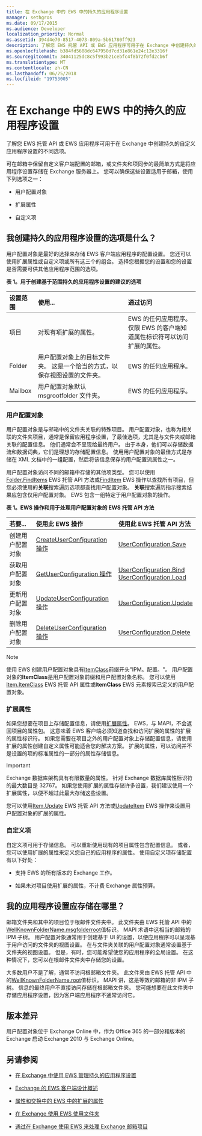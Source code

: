 ```yaml
---
title: 在 Exchange 中的 EWS 中的持久的应用程序设置
manager: sethgros
ms.date: 09/17/2015
ms.audience: Developer
localization_priority: Normal
ms.assetid: 394d4e70-8517-4073-809a-5b61780ff923
description: 了解您 EWS 托管 API 或 EWS 应用程序可用于在 Exchange 中创建持久的自定义应用程序设置的不同选项。
ms.openlocfilehash: b384fd5608dc647950d7cd31e861e24c12e3316f
ms.sourcegitcommit: 34041125dc8c5f993b21cebfc4f8b72f0fd2cb6f
ms.translationtype: MT
ms.contentlocale: zh-CN
ms.lasthandoff: 06/25/2018
ms.locfileid: "19753005"
---
```

# <a name="persistent-application-settings-in-ews-in-exchange"></a>在 Exchange 中的 EWS 中的持久的应用程序设置

了解您 EWS 托管 API 或 EWS 应用程序可用于在 Exchange 中创建持久的自定义应用程序设置的不同选项。
  

  
可在邮箱中保留自定义客户端配置的邮箱，或文件夹和项同步的最简单方式是将应用程序设置存储在 Exchange 服务器上。 您可以确保这些设置适用于邮箱，使用下列选项之一： 
  
- 用户配置对象
    
- 扩展属性
    
- 自定义项
    
## <a name="what-are-my-options-for-creating-persistent-application-settings"></a>我创建持久的应用程序设置的选项是什么？
<a name="Options"> </a>

用户配置对象是最好的选择来存储 EWS 客户端应用程序的配置设置。 您还可以使用扩展属性或自定义项或所有这三个的组合。 选择您根据您的设置和您的设置是否需要可供其他应用程序范围的选项。
  
**表 1。用于创建基于范围持久的应用程序设置的建议的选项**

|**设置范围**|**使用...**|**通过访问**|
|:-----|:-----|:-----|
|项目  <br/> |对现有项扩展的属性。  <br/> |EWS 的任何应用程序。 仅限 EWS 的客户端知道属性标识符可以访问扩展的属性。  <br/> |
|Folder  <br/> |用户配置对象上的目标文件夹。 这是一个恰当的方式，以保存视图设置的文件夹。  <br/> |EWS 的任何应用程序。  <br/> |
|Mailbox  <br/> |用户配置对象默认 msgrootfolder 文件夹。  <br/> |EWS 的任何应用程序。  <br/> |
   
### <a name="user-configuration-objects"></a>用户配置对象
<a name="UserConfig"> </a>

用户配置对象是与邮箱中的文件夹关联的特殊项目。 用户配置对象，也称为相关联的文件夹项目，通常是保留应用程序设置，了最佳选项，尤其是与文件夹或邮箱关联的配置信息。 他们通常会不呈现给最终用户。 由于本身，他们可以存储数据流和数据词典，它们是理想的存储配置信息。 使用用户配置对象的最佳方式是存储在 XML 文档中的一组配置，然后将该信息保存的用户配置流属性之一。
  
用户配置对象访问不同的邮箱中存储的其他项类型。 您可以使用[Folder.FindItems](http://msdn.microsoft.com/en-us/library/microsoft.exchange.webservices.data.exchangeservice.finditems%28v=EXCHG.80%29.aspx) EWS 托管 API 方法或[FindItem](http://msdn.microsoft.com/library/ebad6aae-16e7-44de-ae63-a95b24539729%28Office.15%29.aspx) EWS 操作以查找所有项目，但您必须使用的**关联**搜索遍历选项都查找用户配置对象。 **关联**搜索遍历指示搜索结果应包含仅用户配置对象。 EWS 包含一组特定于用户配置对象的操作。 
  
**表 1。EWS 操作和用于处理用户配置对象的 EWS 托管 API 方法**

|**若要...**|**使用此 EWS 操作**|**使用此 EWS 托管 API 方法**|
|:-----|:-----|:-----|
|创建用户配置对象  <br/> |[CreateUserConfiguration 操作](http://msdn.microsoft.com/library/eb5b8ab6-9743-481c-aac9-f9aa889bd353%28Office.15%29.aspx) <br/> |[UserConfiguration.Save](http://msdn.microsoft.com/en-us/library/microsoft.exchange.webservices.data.userconfiguration.save%28v=exchg.80%29.aspx) <br/> |
|获取用户配置对象  <br/> |[GetUserConfiguration 操作](http://msdn.microsoft.com/library/71d50e3c-92bd-435f-8118-b28bb85f8138%28Office.15%29.aspx) <br/> |[UserConfiguration.Bind](http://msdn.microsoft.com/en-us/library/microsoft.exchange.webservices.data.userconfiguration.bind%28v=exchg.80%29.aspx) <br/> [UserConfiguration.Load](http://msdn.microsoft.com/en-us/library/microsoft.exchange.webservices.data.userconfiguration.load%28v=exchg.80%29.aspx) <br/> |
|更新用户配置对象  <br/> |[UpdateUserConfiguration 操作](http://msdn.microsoft.com/library/eda73b62-6a3a-43ae-8fd9-f30892811f27%28Office.15%29.aspx) <br/> |[UserConfiguration.Update](http://msdn.microsoft.com/en-us/library/microsoft.exchange.webservices.data.userconfiguration.bind%28v=exchg.80%29.aspx) <br/> |
|删除用户配置对象  <br/> |[DeleteUserConfiguration 操作](http://msdn.microsoft.com/library/93e44690-be2d-4fdb-96a8-4ded3c193aed%28Office.15%29.aspx) <br/> |[UserConfiguration.Delete](http://msdn.microsoft.com/en-us/library/microsoft.exchange.webservices.data.userconfiguration.delete%28v=exchg.80%29.aspx) <br/> |
   
> [!NOTE]
> 使用 EWS 创建用户配置对象具有[ItemClass](http://msdn.microsoft.com/library/56020078-50b4-4880-894a-a9f234033cfb%28Office.15%29.aspx)前缀开头"IPM。配置。"。 用户配置对象的**ItemClass**是用户配置对象前缀和用户配置对象名称。 您可以使用[Item.ItemClass](http://msdn.microsoft.com/en-us/library/microsoft.exchange.webservices.data.userconfiguration.delete%28v=exchg.80%29.aspx) EWS 托管 API 属性或**ItemClass** EWS 元素搜索已定义的用户配置对象。 
  
### <a name="extended-properties"></a>扩展属性
<a name="ExtendedProperties"> </a>

如果您想要在项目上存储配置信息，请使用[扩展属性](properties-and-extended-properties-in-ews-in-exchange.md)。 EWS，与 MAPI，不会返回项目的属性包。 这意味着 EWS 客户端必须知道查找和访问扩展的属性的扩展的属性标识符。 如果您需要在项目之外的用户配置对象上存储配置信息，请使用扩展的属性创建自定义属性可能适合您的解决方案。 扩展的属性，可以访问并不是设置的项的标准属性的一部分的属性存储信息。 
  
> [!IMPORTANT]
> Exchange 数据库架构具有有限数量的属性。 针对 Exchange 数据库属性标识符的最大数目是 32767。 如果您使用扩展的属性存储许多设置，我们建议使用一个扩展属性，以便不超过此最大存储这些设置。 
  
您可以使用[Item.Update](http://msdn.microsoft.com/en-us/library/microsoft.exchange.webservices.data.item.update%28v=EXCHG.80%29.aspx) EWS 托管 API 方法或[UpdateItem](http://msdn.microsoft.com/library/5d027523-e0bc-4da2-b60b-0cb9fc1fdfe4%28Office.15%29.aspx) EWS 操作来设置用户配置对象的扩展的属性。 
  
### <a name="custom-items"></a>自定义项
<a name="CustomItems"> </a>

自定义项可用于存储信息。 可以重新使用现有的项目属性包含配置信息。 或者，您可以使用扩展的属性来定义您自己的应用程序的属性。 使用自定义项存储配置有以下好处： 
  
- 支持 EWS 的所有版本的 Exchange 工作。
    
- 如果未对项目使用扩展的属性，不计费 Exchange 属性预算。
    
## <a name="where-should-i-store-my-application-settings"></a>我的应用程序设置应存储在哪里？
<a name="ApplicationSettingsLocation"> </a>

邮箱文件夹和其中的项目位于根邮件文件夹中。 此文件夹由 EWS 托管 API 中的[WellKnownFolderName.msgfolderroot](http://msdn.microsoft.com/en-us/library/office/microsoft.exchange.webservices.data.wellknownfoldername%28v=exchg.80%29.aspx)值标识。 MAPI 术语中这相当的邮箱的 IPM 子树。 用户配置对象通常用于创建基于 UI 的设置，以便应用程序可以呈现基于用户访问的文件夹的视图设置。 在与文件夹关联的用户配置对象通常设置基于文件夹的视图设置。 但是，有时，您可能希望使您的应用程序的全局设置。 在这种情况下，您可以在根邮件文件夹中存储您的设置。 
  
大多数用户不是了解，通常不访问根邮箱文件夹。 此文件夹由 EWS 托管 API 中的[WellKnownFolderName.root](http://msdn.microsoft.com/en-us/library/office/microsoft.exchange.webservices.data.wellknownfoldername%28v=exchg.80%29.aspx)值标识。 MAPI 讲，这是等效的邮箱的非 IPM 子树。 信息的最终用户不直接访问存储在根邮箱文件夹。 您可能想要在此文件夹中存储应用程序设置，因为客户端应用程序不通常访问它。 
  
## <a name="version-differences"></a>版本差异
<a name="VersionDifferences"> </a>

用户配置对象位于 Exchange Online 中，作为 Office 365 的一部分和版本的 Exchange 启动 Exchange 2010 与 Exchange Online。
  
## <a name="see-also"></a>另请参阅


- [在 Exchange 中使用 EWS 管理持久的应用程序设置](how-to-manage-persistent-application-settings-by-using-ews-in-exchange.md)
    
- [Exchange 的 EWS 客户端设计概述](ews-client-design-overview-for-exchange.md)
    
- [属性和交换中的 EWS 中的扩展的属性](properties-and-extended-properties-in-ews-in-exchange.md)
    
- [在 Exchange 使用 EWS 使用文件夹](how-to-work-with-folders-by-using-ews-in-exchange.md)
    
- [通过在 Exchange 使用 EWS 来处理 Exchange 邮箱项目](how-to-work-with-exchange-mailbox-items-by-using-ews-in-exchange.md)
    

